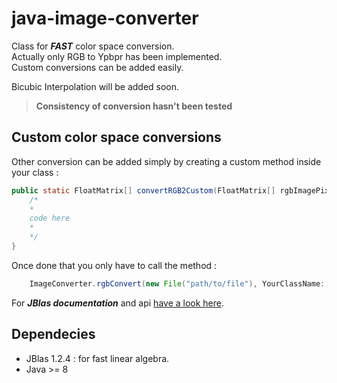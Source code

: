 # java-image-converter

Class for ***FAST*** color space conversion.\
Actually only RGB to Ypbpr has been implemented.\
Custom conversions can be added easily.

Bicubic Interpolation will be added soon.

> **Consistency of conversion hasn't been tested** 

## Custom color space conversions

Other conversion can be added simply by creating a custom method inside your class :
```java
public static FloatMatrix[] convertRGB2Custom(FloatMatrix[] rgbImagePixels) {
    /*
    *
    code here
    *
    */
} 
```

Once done that you only have to call the method :
```java
    ImageConverter.rgbConvert(new File("path/to/file"), YourClassName::convertRGB2Custom);
```


For ***JBlas documentation*** and api [have a look here](http://www.jblas.org/javadoc/index.html).

## Dependecies 

- JBlas 1.2.4 : for fast linear algebra.
- Java >= 8
